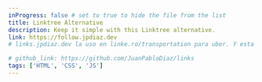 ```yaml
---
inProgress: false # set to true to hide the file from the list
title: Linktree Alternative
description: Keep it simple with this Linktree alternative.
link: https://follow.jpdiaz.dev
# links.jpdiaz.dev la uso en linke.ro/transportation para uber. Y esta en el QR code del carro

# github_link: https://github.com/JuanPabloDiaz/links
tags: ['HTML', 'CSS', 'JS']
---
```

